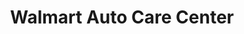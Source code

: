 ---
title: "Walmart Auto Care Center"
url: /glendale/walmart-auto-care-center/
shop: Autowerkstatt
---